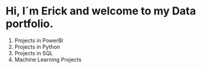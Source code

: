# Hi, I´m Erick and welcome to my Data portfolio.

1. Projects in PowerBI
2. Projects in Python
3. Projects in SQL
4. Machine Learning Projects
